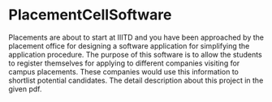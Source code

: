# PlacementCellSoftware
Placements are about to start at IIITD and you have been approached by the placement office for designing a software application for simplifying the application procedure. The purpose of this software is to allow the students to register themselves for applying to different companies visiting for campus placements. These companies would use this information to shortlist potential candidates. 
The detail description about this project in the given pdf.
